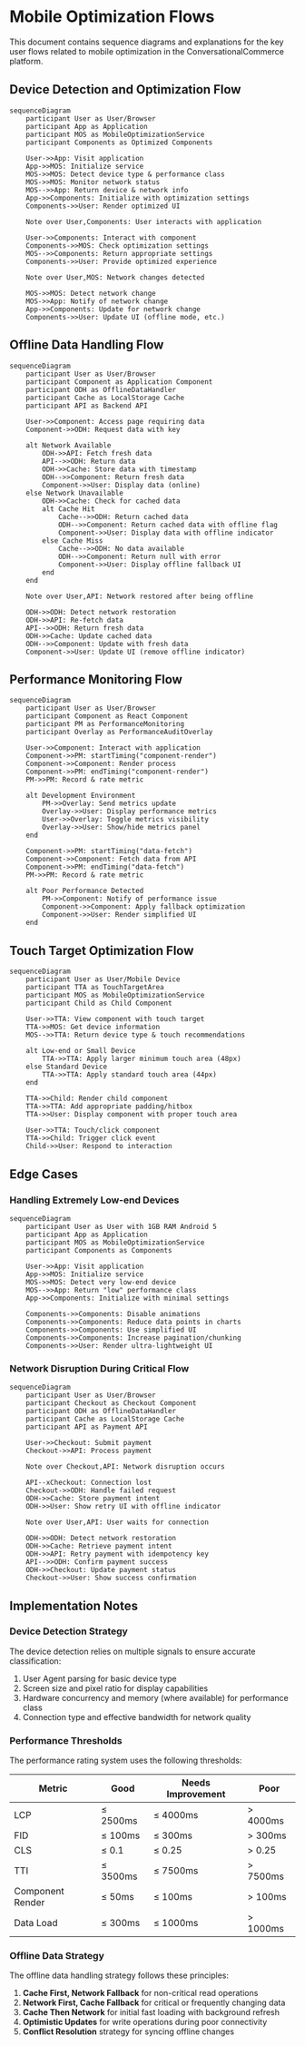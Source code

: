 # Mobile Optimization Flows

This document contains sequence diagrams and explanations for the key user flows related to mobile optimization in the ConversationalCommerce platform.

## Device Detection and Optimization Flow

```mermaid
sequenceDiagram
    participant User as User/Browser
    participant App as Application
    participant MOS as MobileOptimizationService
    participant Components as Optimized Components

    User->>App: Visit application
    App->>MOS: Initialize service
    MOS->>MOS: Detect device type & performance class
    MOS->>MOS: Monitor network status
    MOS-->>App: Return device & network info
    App->>Components: Initialize with optimization settings
    Components->>User: Render optimized UI
    
    Note over User,Components: User interacts with application
    
    User->>Components: Interact with component
    Components->>MOS: Check optimization settings
    MOS-->>Components: Return appropriate settings
    Components->>User: Provide optimized experience
    
    Note over User,MOS: Network changes detected
    
    MOS->>MOS: Detect network change
    MOS->>App: Notify of network change
    App->>Components: Update for network change
    Components->>User: Update UI (offline mode, etc.)
```

## Offline Data Handling Flow

```mermaid
sequenceDiagram
    participant User as User/Browser
    participant Component as Application Component
    participant ODH as OfflineDataHandler
    participant Cache as LocalStorage Cache
    participant API as Backend API

    User->>Component: Access page requiring data
    Component->>ODH: Request data with key
    
    alt Network Available
        ODH->>API: Fetch fresh data
        API-->>ODH: Return data
        ODH->>Cache: Store data with timestamp
        ODH-->>Component: Return fresh data
        Component->>User: Display data (online)
    else Network Unavailable
        ODH->>Cache: Check for cached data
        alt Cache Hit
            Cache-->>ODH: Return cached data
            ODH-->>Component: Return cached data with offline flag
            Component->>User: Display data with offline indicator
        else Cache Miss
            Cache-->>ODH: No data available
            ODH-->>Component: Return null with error
            Component->>User: Display offline fallback UI
        end
    end
    
    Note over User,API: Network restored after being offline
    
    ODH->>ODH: Detect network restoration
    ODH->>API: Re-fetch data
    API-->>ODH: Return fresh data
    ODH->>Cache: Update cached data
    ODH-->>Component: Update with fresh data
    Component->>User: Update UI (remove offline indicator)
```

## Performance Monitoring Flow

```mermaid
sequenceDiagram
    participant User as User/Browser
    participant Component as React Component
    participant PM as PerformanceMonitoring
    participant Overlay as PerformanceAuditOverlay
    
    User->>Component: Interact with application
    Component->>PM: startTiming("component-render")
    Component->>Component: Render process
    Component->>PM: endTiming("component-render")
    PM->>PM: Record & rate metric
    
    alt Development Environment
        PM->>Overlay: Send metrics update
        Overlay->>User: Display performance metrics
        User->>Overlay: Toggle metrics visibility
        Overlay->>User: Show/hide metrics panel
    end
    
    Component->>PM: startTiming("data-fetch")
    Component->>Component: Fetch data from API
    Component->>PM: endTiming("data-fetch")
    PM->>PM: Record & rate metric
    
    alt Poor Performance Detected
        PM->>Component: Notify of performance issue
        Component->>Component: Apply fallback optimization
        Component->>User: Render simplified UI
    end
```

## Touch Target Optimization Flow

```mermaid
sequenceDiagram
    participant User as User/Mobile Device
    participant TTA as TouchTargetArea
    participant MOS as MobileOptimizationService
    participant Child as Child Component
    
    User->>TTA: View component with touch target
    TTA->>MOS: Get device information
    MOS-->>TTA: Return device type & touch recommendations
    
    alt Low-end or Small Device
        TTA->>TTA: Apply larger minimum touch area (48px)
    else Standard Device
        TTA->>TTA: Apply standard touch area (44px)
    end
    
    TTA->>Child: Render child component
    TTA->>TTA: Add appropriate padding/hitbox
    TTA->>User: Display component with proper touch area
    
    User->>TTA: Touch/click component
    TTA->>Child: Trigger click event
    Child->>User: Respond to interaction
```

## Edge Cases

### Handling Extremely Low-end Devices

```mermaid
sequenceDiagram
    participant User as User with 1GB RAM Android 5
    participant App as Application
    participant MOS as MobileOptimizationService
    participant Components as Components
    
    User->>App: Visit application
    App->>MOS: Initialize service
    MOS->>MOS: Detect very low-end device
    MOS-->>App: Return "low" performance class
    App->>Components: Initialize with minimal settings
    
    Components->>Components: Disable animations
    Components->>Components: Reduce data points in charts
    Components->>Components: Use simplified UI
    Components->>Components: Increase pagination/chunking
    Components->>User: Render ultra-lightweight UI
```

### Network Disruption During Critical Flow

```mermaid
sequenceDiagram
    participant User as User/Browser
    participant Checkout as Checkout Component
    participant ODH as OfflineDataHandler
    participant Cache as LocalStorage Cache
    participant API as Payment API
    
    User->>Checkout: Submit payment
    Checkout->>API: Process payment
    
    Note over Checkout,API: Network disruption occurs
    
    API--xCheckout: Connection lost
    Checkout->>ODH: Handle failed request
    ODH->>Cache: Store payment intent
    ODH->>User: Show retry UI with offline indicator
    
    Note over User,API: User waits for connection
    
    ODH->>ODH: Detect network restoration
    ODH->>Cache: Retrieve payment intent
    ODH->>API: Retry payment with idempotency key
    API-->>ODH: Confirm payment success
    ODH->>Checkout: Update payment status
    Checkout->>User: Show success confirmation
```

## Implementation Notes

### Device Detection Strategy

The device detection relies on multiple signals to ensure accurate classification:

1. User Agent parsing for basic device type
2. Screen size and pixel ratio for display capabilities
3. Hardware concurrency and memory (where available) for performance class
4. Connection type and effective bandwidth for network quality

### Performance Thresholds

The performance rating system uses the following thresholds:

| Metric | Good | Needs Improvement | Poor |
|--------|------|-------------------|------|
| LCP | ≤ 2500ms | ≤ 4000ms | > 4000ms |
| FID | ≤ 100ms | ≤ 300ms | > 300ms |
| CLS | ≤ 0.1 | ≤ 0.25 | > 0.25 |
| TTI | ≤ 3500ms | ≤ 7500ms | > 7500ms |
| Component Render | ≤ 50ms | ≤ 100ms | > 100ms |
| Data Load | ≤ 300ms | ≤ 1000ms | > 1000ms |

### Offline Data Strategy

The offline data handling strategy follows these principles:

1. **Cache First, Network Fallback** for non-critical read operations
2. **Network First, Cache Fallback** for critical or frequently changing data
3. **Cache Then Network** for initial fast loading with background refresh
4. **Optimistic Updates** for write operations during poor connectivity
5. **Conflict Resolution** strategy for syncing offline changes
